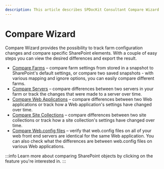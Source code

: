 ```yaml
---
description: This article describes SPDocKit Consultant Compare Wizard and available comparison types. Compare SharePoint farms, server, web application, site collection or web.config files.
---
```


# Compare Wizard

Compare Wizard provides the possibility to track farm configuration changes and compare specific SharePoint elements. With a couple of easy steps you can view the desired differences and export the result.

* [Compare Farms](../../how-to/compare-wizard/compare-sharepoint-farms.md) – compare farm settings from stored in a snapshot to SharePoint's default settings, or compare two saved snapshots - with various mapping and ignore options, you can easily compare different farms.
* [Compare Servers](../../how-to/compare-wizard/compare-servers.md) – compare differences between two servers in your farm or track the changes that were made to a server over time.
* [Compare Web Applications](../../how-to/compare-wizard/compare-web-applications.md) – compare differences between two Web applications or track how a Web application's settings have changed over time.
* [Compare Site Collections](../../how-to/compare-wizard/compare-site-collections.md) – compare differences between two site collections or track how a site collection's settings have changed over time.
* [Compare Web.config files](../../how-to/compare-wizard/compare-web-config-files.md) – verify that web.config files on all of your web front end servers are identical for the same Web application. You can also check what the differences are between web.config files on various Web applications.

:::info
Learn more about comparing SharePoint objects by clicking on the feature you're interested in.
:::


